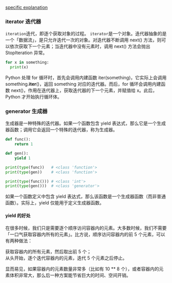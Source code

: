 [specific explanation](https://liam.page/2017/06/30/understanding-yield-in-python/)  
### iterator 迭代器
`iteration`迭代，即逐个获取对象的过程。
`iterator`是一个对象。迭代器抽象的是一个「数据流」，是只允许迭代一次的对象。对迭代器不断调用 next() 方法，则可以依次获取下一个元素；当迭代器中没有元素时，调用 next() 方法会抛出 StopIteration 异常。  
```python
for x in something:
  print(x)
```

Python 处理 for 循环时，首先会调用内建函数 iter(something)，它实际上会调用 something.__iter__()，返回 something 对应的迭代器。而后，for 循环会调用内建函数 next()，作用在迭代器上，获取迭代器的下一个元素，并赋值给 x。此后，Python 才开始执行循环体。  

### generator 生成器  
生成器是一种特殊的迭代器。如果一个函数包含 yield 表达式，那么它是一个生成器函数；调用它会返回一个特殊的迭代器，称为生成器。
```python
def func():
    return 1

def gen():
    yield 1

print(type(func))   # <class 'function'>
print(type(gen))    # <class 'function'>

print(type(func())) # <class 'int'>
print(type(gen()))  # <class 'generator'>
```
如果一个函数定义中包含 yield 表达式，那么该函数是一个生成器函数（而非普通函数）。实际上，yield 仅能用于定义生成器函数。  
#### yield 的好处
在很多时候，我们只是需要逐个顺序访问容器内的元素。大多数时候，我们不需要「一口气获取容器内所有的元素」。比方说，顺序访问容器内的前 5 个元素，可以有两种做法：

获取容器内的所有元素，然后取出前 5 个；  
从头开始，逐个迭代容器内的元素，迭代 5 个元素之后停止。  

显而易见，如果容器内的元素数量非常多（比如有 10 ** 8 个），或者容器内的元素体积非常大，那么后一种方案能节省巨大的时间、空间开销。

